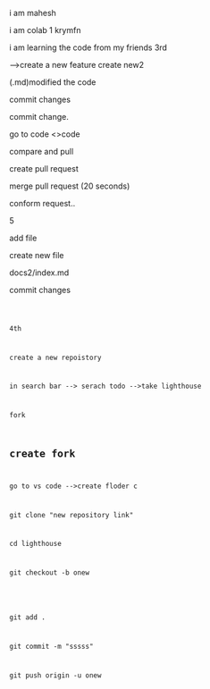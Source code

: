 i am mahesh

i am colab 1 
krymfn

i am learning the code from my friends
3rd

-->create a new feature
create new2

(.md)modified the code 

commit changes

commit change.

go to code <>code

compare and pull

create pull request

merge pull request (20 seconds)

conform request..


5 

add file

create new file

docs2/index.md

commit changes

<code>


4th

create a new repoistory

in search bar --> serach todo -->take lighthouse

fork 

create fork
-------
go to vs code -->create floder c


git clone "new repository link"

cd lighthouse

git checkout -b onew

<modefied the code>

git add .

git commit -m "sssss"

git push origin -u onew
